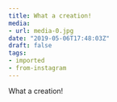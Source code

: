 ```yaml
---
title: What a creation!
media:
- url: media-0.jpg
date: "2019-05-06T17:48:03Z"
draft: false
tags:
- imported
- from-instagram
---
```

What a creation\!
